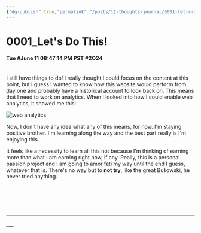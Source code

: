 ```yaml
---
{"dg-publish":true,"permalink":"/posts/11-thoughts-journal/0001-let-s-do-this/"}
---
```


# 0001_Let's Do This!
#### Tue #June 11 08:47:14 PM PST #2O24
<br>
I still have things to do! I really thought I could focus on the content at this point, but I guess I wanted to know how this website would perform from day one and probably have a historical account to look back on. This means that I need to work on analytics. When I looked into how I could enable web analytics, it showed me this:

![web analytics](https://i.imgur.com/tuXYfb0_d.jpg?maxwidth=520&shape=thumb&fidelity=high)

Now, I don't have any idea what any of this means, for now. I'm staying positive brother. I'm learning along the way and the best part really is I'm enjoying this.

It feels like a necessity to learn all this not because I'm thinking of earning more than what I am earning right now, if any. Really, this is a personal passion project and I am going to amor fati my way until the end I guess, whatever that is. There's no way but to **not try**, like the great Bukowski, he never tried anything.




<br>
<br>
<br>
<br>
<hr>
___

